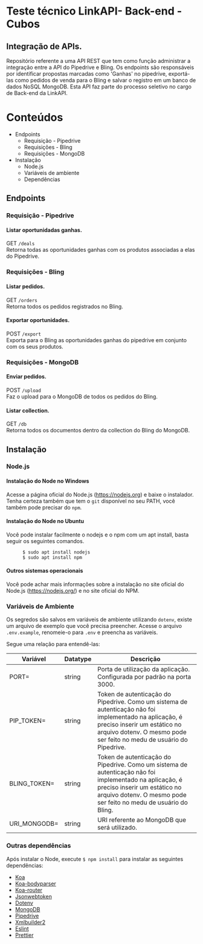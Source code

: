 # Teste técnico LinkAPI- Back-end - Cubos

## Integração de APIs.

Repositório referente a uma API REST que tem como função administrar a integração entre a API do Pipedrive e Bling. Os endpoints são responsáveis por identificar propostas marcadas como 'Ganhas' no pipedrive, exportá-las como pedidos de venda para o Bling e salvar o registro em um banco de dados NoSQL MongoDB. Esta API faz parte do processo seletivo no cargo de Back-end da LinkAPI.

# Conteúdos

-   Endpoints
    -   Requisição - Pipedrive
    -   Requisições - Bling
    -   Requisições - MongoDB
-   Instalação
    -   Node.js
    -   Variáveis de ambiente
    -   Dependências

## Endpoints

### Requisição - Pipedrive

#### Listar oportunidadas ganhas.

GET `/deals`\
Retorna todas as oportunidades ganhas com os produtos associadas a elas do Pipedrive.

### Requisições - Bling

#### Listar pedidos.

GET `/orders`\
Retorna todos os pedidos registrados no Bling.

#### Exportar oportunidades.

POST `/export`\
Exporta para o Bling as oportunidades ganhas do pipedrive em conjunto com os seus produtos.

### Requisições - MongoDB

#### Enviar pedidos.

POST `/upload`\
Faz o upload para o MongoDB de todos os pedidos do Bling.

#### Listar collection.

GET `/db`\
Retorna todos os documentos dentro da collection do Bling do MongoDB.

## Instalação

### Node.js

#### Instalação do Node no Windows

Acesse a página oficial do Node.js (https://nodejs.org) e baixe o instalador. Tenha certeza também que tem o `git` disponível no seu PATH, você também pode precisar do `npm`.

#### Instalação do Node no Ubuntu

Você pode instalar facilmente o nodejs e o npm com um apt install, basta seguir os seguintes comandos.

          $ sudo apt install nodejs
          $ sudo apt install npm

#### Outros sistemas operacionais

Você pode achar mais informações sobre a instalação no site oficial do Node.js (https://nodejs.org/) e no site oficial do NPM.

### Variáveis de Ambiente

Os segredos são salvos em variáveis de ambiente utilizando `dotenv`, existe um arquivo de exemplo que você precisa preencher. Acesse o arquivo `.env.example`, renomeie-o para `.env` e preencha as variáveis.

Segue uma relação para entendê-las:

| Variável     | Datatype | Descrição                                                                                                                                                                                                       |
| ------------ | -------- | --------------------------------------------------------------------------------------------------------------------------------------------------------------------------------------------------------------- |
| PORT=        | string   | Porta de utilização da aplicação. Configurada por padrão na porta 3000.                                                                                                                                         |
| PIP_TOKEN=   | string   | Token de autenticação do Pipedrive. Como um sistema de autenticação não foi implementado na aplicação, é preciso inserir um estático no arquivo dotenv. O mesmo pode ser feito no medu de usuário do Pipedrive. |
| BLING_TOKEN= | string   | Token de autenticação do Pipedrive. Como um sistema de autenticação não foi implementado na aplicação, é preciso inserir um estático no arquivo dotenv. O mesmo pode ser feito no medu de usuário do Bling.     |
| URI_MONGODB= | string   | URI referente ao MongoDB que será utilizado.                                                                                                                                                                    |

### Outras dependências

Após instalar o Node, execute `$ npm install` para instalar as seguintes dependências:

-   [Koa](https://koajs.com/)
-   [Koa-bodyparser](https://www.npmjs.com/package/koa-bodyparser)
-   [Koa-router](https://www.npmjs.com/package/koa-router)
-   [Jsonwebtoken](https://www.npmjs.com/package/jsonwebtoken)
-   [Dotenv](https://www.npmjs.com/package/dotenv)
-   [MongoDB](https://www.npmjs.com/package/mongodb)
-   [Pipedrive](https://www.npmjs.com/package/pipedrive)
-   [Xmlbuilder2](https://www.npmjs.com/package/xmlbuilder2)
-   [Eslint](https://www.npmjs.com/package/eslint)
-   [Prettier](https://www.npmjs.com/package/prettier)
